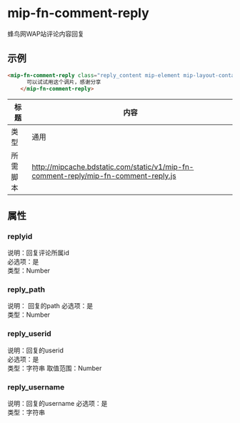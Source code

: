 # mip-fn-comment-reply
 <p>蜂鸟网WAP站评论内容回复</p>
 
## 示例
```html
<mip-fn-comment-reply class="reply_content mip-element mip-layout-container" replyid="877998" reply_path="877998," reply_userid="10515443" reply_username="爱德天空" on="tap:post-lightbox.open">
      可以试试用这个调片，感谢分享
    </mip-fn-comment-reply>
```

标题|内容
----|----
类型|通用 
所需脚本|http://mipcache.bdstatic.com/static/v1/mip-fn-comment-reply/mip-fn-comment-reply.js

## 属性
### replyid
说明：回复评论所属id  
必选项：是  
类型：Number 

### reply_path
说明：  回复的path
必选项：是  
类型：Number 
 
### reply_userid
说明：回复的userid  
必选项：是  
类型：字符串 
取值范围：Number

### reply_username
说明：回复的username 
必选项：是  
类型：字符串  






